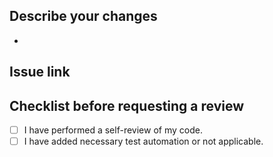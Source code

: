 ## Describe your changes

-

## Issue link

## Checklist before requesting a review

- [ ] I have performed a self-review of my code.
- [ ] I have added necessary test automation or not applicable.
